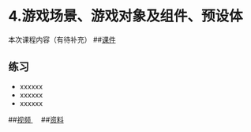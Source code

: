 # 4.游戏场景、游戏对象及组件、预设体
本次课程内容（有待补充）
##[课件]()
## 练习
- xxxxxx
- xxxxxx
- xxxxxx

##[视频 <img src="https://raw.githubusercontent.com/TelerikAcademy/Common/master/icons/video.png" height="13">]()
##[资料]()
